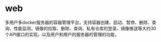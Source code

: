# web

多用户多docker服务器的容器管理平台，支持容器创建、启动、暂停、删除、查询、性能监测，镜像的拉取、删除、查询、私有仓库的登录、镜像推送等大约30个API接口的实现，以及用户和用户的服务器的管理的功能，